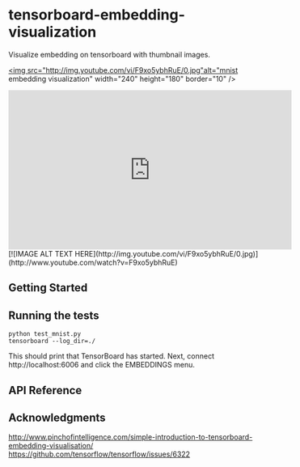 # tensorboard-embedding-visualization
Visualize embedding on tensorboard with thumbnail images.

<a href="http://www.youtube.com/watch?feature=player_embedded&v=F9xo5ybhRuE" target="_blank"><img src="http://img.youtube.com/vi/F9xo5ybhRuE/0.jpg"alt="mnist embedding visualization" width="240" height="180" border="10" /></a>
<iframe width="560" height="315" src="https://www.youtube.com/embed/F9xo5ybhRuE" frameborder="0" allowfullscreen></iframe>
[![IMAGE ALT TEXT HERE](http://img.youtube.com/vi/F9xo5ybhRuE/0.jpg)](http://www.youtube.com/watch?v=F9xo5ybhRuE)

## Getting Started



## Running the tests

```shell
python test_mnist.py
tensorboard --log_dir=./
```

This should print that TensorBoard has started. Next, connect http://localhost:6006 and click the EMBEDDINGS menu.

## API Reference


## Acknowledgments
http://www.pinchofintelligence.com/simple-introduction-to-tensorboard-embedding-visualisation/
https://github.com/tensorflow/tensorflow/issues/6322


